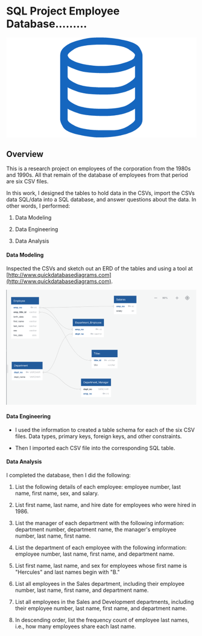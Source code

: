# SQL Project Employee Database.........

![sql.png](Images/sql.png)

## Overview

This is a research project on employees of the corporation from the 1980s and 1990s. All that remain of the database of employees from that period are six CSV files.

In this work, I designed the tables to hold data in the CSVs, import the CSVs data SQL/data into a SQL database, and answer questions about the data. In other words, I performed:

1. Data Modeling

2. Data Engineering

3. Data Analysis

#### Data Modeling

Inspected the CSVs and sketch out an ERD of the tables and using a tool at [http://www.quickdatabasediagrams.com](http://www.quickdatabasediagrams.com).

![](Images/ERD.png)

#### Data Engineering

* I used the information to created a table schema for each of the six CSV files. Data types, primary keys, foreign keys, and other constraints.

* Then I imported each CSV file into the corresponding SQL table.

#### Data Analysis

I completed the database, then I did the following:

1. List the following details of each employee: employee number, last name, first name, sex, and salary.

2. List first name, last name, and hire date for employees who were hired in 1986.

3. List the manager of each department with the following information: department number, department name, the manager's employee number, last name, first name.

4. List the department of each employee with the following information: employee number, last name, first name, and department name.

5. List first name, last name, and sex for employees whose first name is "Hercules" and last names begin with "B."

6. List all employees in the Sales department, including their employee number, last name, first name, and department name.

7. List all employees in the Sales and Development departments, including their employee number, last name, first name, and department name.

8. In descending order, list the frequency count of employee last names, i.e., how many employees share each last name.
